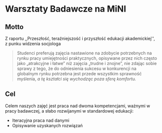 # Warsztaty Badawcze na MiNI

## Motto

Z raportu ,,Przeszłość, teraźniejszość i przyszłość edukacji akademickiej'', z punku widzenia socjologa

> Studenci preferują zajęcia nastawione na zdobycie potrzebnych na rynku pracy umiejętności praktycznych, opisywane przez nich często jako „atrakcyjne i łatwe” niż zajęcia „trudne i znojne”, nie zdając sobie sprawy z tego, że do odniesienia sukcesu w konkurencji na globalnym rynku potrzebna jest przede wszystkim sprawność myślenia, *a tę kształci się wychodząc poza sferę komfortu.*

## Cel

Celem naszych zajęć jest praca nad dwoma kompetencjami, ważnymi w pracy badawczej, a słabo rozwijanymi w standardowej edukacji:

- Iteracyjna praca nad danymi
- Opisywanie uzyskanych rozwiązań
